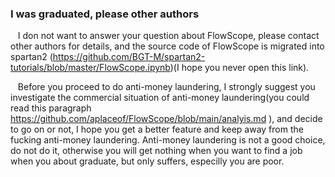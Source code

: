 ###  I was graduated, please other authors 

&nbsp;&nbsp;  I don not want to answer your question about FlowScope, please contact other authors for details, and the source code of FlowScope is migrated into spartan2 (<https://github.com/BGT-M/spartan2-tutorials/blob/master/FlowScope.ipynb>)(I hope you never open this link).  


&nbsp;&nbsp;  Before you proceed to do anti-money laundering, I strongly suggest you investigate the commercial situation of anti-money laundering(you could read this paragraph https://github.com/aplaceof/FlowScope/blob/main/analyis.md ), and decide to go on or not, I hope you get a better feature and keep away from the fucking anti-money laundering. Anti-money laundering is not a good  choice,  do not  do it, otherwise  you will get nothing when you want to find a job when you about graduate, but only suffers, especilly you are poor. 

